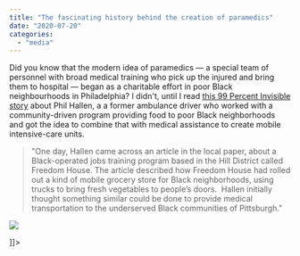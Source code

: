 ```yaml
---
title: "The fascinating history behind the creation of paramedics"
date: "2020-07-20"
categories: 
  - "media"
---
```


Did you know that the modern idea of paramedics — a special team of personnel with broad medical training who pick up the injured and bring them to hospital — began as a charitable effort in poor Black neighbourhoods in Philadelphia? I didn't, until I read [this 99 Percent Invisible story](https://99percentinvisible.org/episode/freedom-house-ambulance-service/) about Phil Hallen, a a former ambulance driver who worked with a community-driven program providing food to poor Black neighborhoods and got the idea to combine that with medical assistance to create mobile intensive-care units.

> "One day, Hallen came across an article in the local paper, about a Black-operated jobs training program based in the Hill District called Freedom House. The article described how Freedom House had rolled out a kind of mobile grocery store for Black neighborhoods, using trucks to bring fresh vegetables to people’s doors.  Hallen initially thought something similar could be done to provide medical transportation to the underserved Black communities of Pittsburgh."

![](images/51115225-600x433.jpg)

\]\]>
